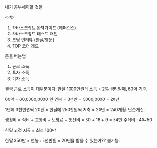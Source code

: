 ```

```

내가 공부해야할 것들!

<책>

1. 자바스크립트 완벽가이드 (레퍼런스)
2. 자바스크립트 테스트 패턴
3. 코딩 인터뷰 (한글/영문)
4. TOP 코더 레드

돈을 버는법

1. 근로 소득
2. 투자 소득
3. 이자 소득

결국 근로 소득이 대부분이다.
한달 1000만원의 소득 = 2% 금리일때, 60억 기준.

60억 = 60,0000,0000 원
연봉 = 3천만 = 3000,0000 = 20년

1년에 3천만원씩 20년 = 한달에 250만원씩 저축 = 20년 = 240개월. 단순계산.

생활비
= 식비 + 교통비 + 보험료 + 통신비
= 30 + 16 + 9 = 54만
주거비 : 40~50

한달 고정 지출 = 최소 100만

한달 350만 = 연봉 : 5천만원 = 20년을 받을 수 있는가?? 불가능.
